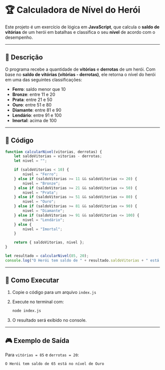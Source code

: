 # 🏆 Calculadora de Nível do Herói

Este projeto é um exercício de lógica em **JavaScript**, que calcula o **saldo de vitórias** de um herói em batalhas e classifica o seu **nível** de acordo com o desempenho.

---

## 📌 Descrição

O programa recebe a quantidade de **vitórias** e **derrotas** de um herói.
Com base no **saldo de vitórias (vitórias - derrotas)**, ele retorna o nível do herói em uma das seguintes classificações:

* **Ferro**: saldo menor que 10
* **Bronze**: entre 11 e 20
* **Prata**: entre 21 e 50
* **Ouro**: entre 51 e 80
* **Diamante**: entre 81 e 90
* **Lendário**: entre 91 e 100
* **Imortal**: acima de 100

---

## 🧩 Código

```javascript
function calcularNivel(vitorias, derrotas) {
    let saldoVitorias = vitorias - derrotas;
    let nivel = "";

    if (saldoVitorias < 10) {
        nivel = "Ferro";
    } else if (saldoVitorias >= 11 && saldoVitorias <= 20) {
        nivel = "Bronze";
    } else if (saldoVitorias >= 21 && saldoVitorias <= 50) {
        nivel = "Prata";
    } else if (saldoVitorias >= 51 && saldoVitorias <= 80) {
        nivel = "Ouro";
    } else if (saldoVitorias >= 81 && saldoVitorias <= 90) {
        nivel = "Diamante";
    } else if (saldoVitorias >= 91 && saldoVitorias <= 100) {
        nivel = "Lendário";
    } else {
        nivel = "Imortal";
    }

    return { saldoVitorias, nivel };
}

let resultado = calcularNivel(85, 20);
console.log("O Herói tem saldo de " + resultado.saldoVitorias + " está no nível de " + resultado.nivel);
```

---

## 🚀 Como Executar

1. Copie o código para um arquivo `index.js`
2. Execute no terminal com:

   ```bash
   node index.js
   ```
3. O resultado será exibido no console.

---

## 🎮 Exemplo de Saída

Para `vitórias = 85` e `derrotas = 20`:

```
O Herói tem saldo de 65 está no nível de Ouro
```
